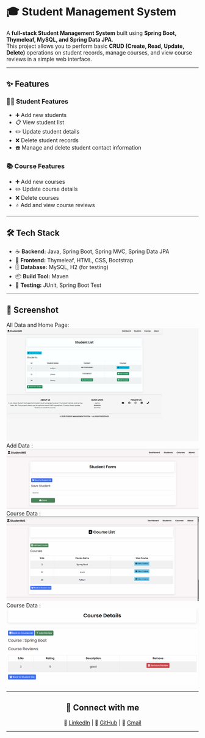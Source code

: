 # 🎓 Student Management System      
  
A **full-stack Student Management System** built using **Spring Boot, Thymeleaf, MySQL, and Spring Data JPA**.  
This project allows you to perform basic **CRUD (Create, Read, Update, Delete)** operations on student records, manage courses, and view course reviews in a simple web interface.
  
---      
       
## ✨ Features
### 👩‍🎓 Student Features  
- ➕ Add new students  
- 📋 View student list  
- ✏️ Update student details  
- ❌ Delete student records  
- ☎️ Manage and delete student contact information  

### 📚 Course Features
- ➕ Add new courses  
- ✏️ Update course details  
- ❌ Delete courses  
- ⭐ Add and view course reviews  

---

## 🛠️ Tech Stack
- ☕ **Backend:** Java, Spring Boot, Spring MVC, Spring Data JPA  
- 🎨 **Frontend:** Thymeleaf, HTML, CSS, Bootstrap  
- 🗄️ **Database:** MySQL, H2 (for testing)  
- 📦 **Build Tool:** Maven  
- 🔐 **Testing:** JUnit, Spring Boot Test

---
## 📸 Screenshot
All Data and Home Page:
![Student Home Output](src/main/resources/templates/images/stuh.png)
Add Data :
![Student Home Output](src/main/resources/templates/images/addstu.png)
Course Data :
![Student Home Output](src/main/resources/templates/images/courselist.png)
Course Data :
![Student Home Output](src/main/resources/templates/images/coursedetails.png)

---


<div align="center" >
    
## 🔗 Connect with me

 💼 [LinkedIn](https://www.linkedin.com/in/dinkarprasadjava)  |  🐙 [GitHub](https://github.com/DK12345678D) | 📧 [Gmail](mailto:dinkarprasad682@gmail.com) 
 
 ---
</div>


